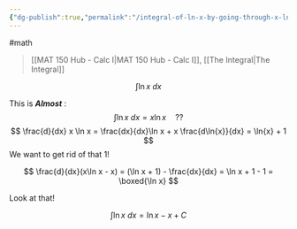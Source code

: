 ```yaml
---
{"dg-publish":true,"permalink":"/integral-of-ln-x-by-going-through-x-ln-x/","dgHomeLink":true,"dgPassFrontmatter":false}
---
```


#math 
>[[MAT 150 Hub - Calc I|MAT 150 Hub - Calc I]], [[The Integral|The Integral]]

$$
\int \ln x \ dx 
$$

This is ***Almost*** :
$$
\int \ln x \ dx = x\ln x \quad ??
$$
$$
\frac{d}{dx} x \ln x = \frac{dx}{dx}\ln x + x \frac{d\ln{x}}{dx} = \ln{x} + 1
$$
We want to get rid of that $1$!

$$
\frac{d}{dx}(x\ln x - x) = (\ln x + 1) - \frac{dx}{dx} = \ln x + 1 - 1 = \boxed{\ln x}
$$

Look at that!

$$
\int \ln x \ dx =  \ln x - x + C
$$